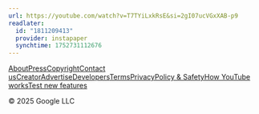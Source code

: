 ```yaml
---
url: https://youtube.com/watch?v=T7TYiLxkRsE&si=2gI07ucVGxXAB-p9
readlater:
  id: "1811209413"
  provider: instapaper
  synchtime: 1752731112676
---
```

 

  

[](/ "YouTube")[](/ "YouTube")

[About](https://www.youtube.com/about/)[Press](https://www.youtube.com/about/press/)[Copyright](https://www.youtube.com/about/copyright/)[Contact us](/t/contact_us/)[Creator](https://www.youtube.com/creators/)[Advertise](https://www.youtube.com/ads/)[Developers](https://developers.google.com/youtube)[Terms](/t/terms)[Privacy](/t/privacy)[Policy & Safety](https://www.youtube.com/about/policies/)[How YouTube works](https://www.youtube.com/howyoutubeworks?utm_campaign=ytgen&utm_source=ythp&utm_medium=LeftNav&utm_content=txt&u=https%3A%2F%2Fwww.youtube.com%2Fhowyoutubeworks%3Futm_source%3Dythp%26utm_medium%3DLeftNav%26utm_campaign%3Dytgen)[Test new features](/new)

© 2025 Google LLC